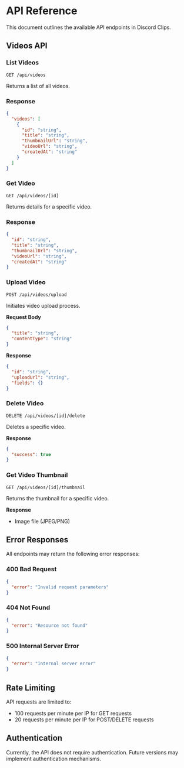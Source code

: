 # API Reference

This document outlines the available API endpoints in Discord Clips.

## Videos API

### List Videos

```http
GET /api/videos
```

Returns a list of all videos.

### Response

```json
{
  "videos": [
    {
      "id": "string",
      "title": "string",
      "thumbnailUrl": "string",
      "videoUrl": "string",
      "createdAt": "string"
    }
  ]
}
```

### Get Video

```http
GET /api/videos/[id]
```

Returns details for a specific video.

### Response

```json
{
  "id": "string",
  "title": "string",
  "thumbnailUrl": "string",
  "videoUrl": "string",
  "createdAt": "string"
}
```

### Upload Video

```http
POST /api/videos/upload
```

Initiates video upload process.

**Request Body**

```json
{
  "title": "string",
  "contentType": "string"
}
```

**Response**

```json
{
  "id": "string",
  "uploadUrl": "string",
  "fields": {}
}
```

### Delete Video

```http
DELETE /api/videos/[id]/delete
```

Deletes a specific video.

**Response**

```json
{
  "success": true
}
```

### Get Video Thumbnail

```http
GET /api/videos/[id]/thumbnail
```

Returns the thumbnail for a specific video.

**Response**

- Image file (JPEG/PNG)

## Error Responses

All endpoints may return the following error responses:

### 400 Bad Request

```json
{
  "error": "Invalid request parameters"
}
```

### 404 Not Found

```json
{
  "error": "Resource not found"
}
```

### 500 Internal Server Error

```json
{
  "error": "Internal server error"
}
```

## Rate Limiting

API requests are limited to:

- 100 requests per minute per IP for GET requests
- 20 requests per minute per IP for POST/DELETE requests

## Authentication

Currently, the API does not require authentication. Future versions may implement authentication mechanisms. 